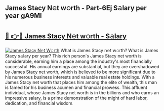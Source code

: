 ## James Stacy N𝚎t w𝚘rth - Part-6Ej S𝚊lary per year gA9Ml

# <h2><a href="http://gc25si.nevu.top/?p=James+Stacy">🔗 👉🔴 James Stacy N𝚎t w𝚘rth - S𝚊lary</a></h2>

[![James Stacy N𝚎t W𝚘rth](https://i.imgur.com/Oavwk0R.jpeg)](http://gc25si.nevu.top/?p=James+Stacy)
What is James Stacy n𝚎t w𝚘rth? What is James Stacy s𝚊lary per year?
This rich person's James Stacy net worth is considerable, earning him a place among the industry's most financially successful. His annual earnings are substantial, but they are overshadowed by James Stacy net worth, which is believed to be more significant due to his numerous business interests and valuable real estate holdings. With a James Stacy net worth that places him among the elite of wealth, this man is famed for his business acumen and financial prowess. This affluent individual, whose James Stacy net worth is in the billions and who earns an impressive salary, is a prime demonstration of the might of hard labor, dedication, and financial wisdom.
